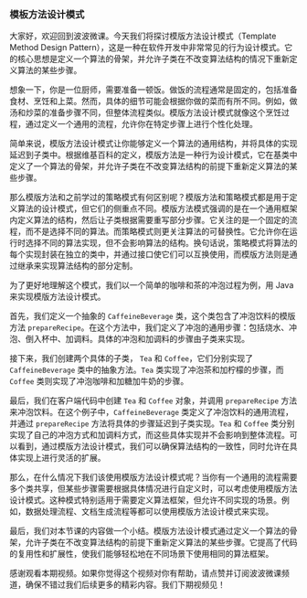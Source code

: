### 模板方法设计模式

大家好，欢迎回到波波微课。今天我们将探讨模版方法设计模式（Template Method Design Pattern），这是一种在软件开发中非常常见的行为设计模式。它的核心思想是定义一个算法的骨架，并允许子类在不改变算法结构的情况下重新定义算法的某些步骤。

想象一下，你是一位厨师，需要准备一顿饭。做饭的流程通常是固定的，包括准备食材、烹饪和上菜。然而，具体的细节可能会根据你做的菜而有所不同。例如，做汤和炒菜的准备步骤不同，但整体流程类似。模版方法设计模式就像这个烹饪过程，通过定义一个通用的流程，允许你在特定步骤上进行个性化处理。

简单来说，模版方法设计模式让你能够定义一个算法的通用结构，并将具体的实现延迟到子类中。根据维基百科的定义，模版方法是一种行为设计模式，它在基类中定义了一个算法的骨架，并允许子类在不改变算法结构的前提下重新定义算法的某些步骤。

那么模版方法和之前学过的策略模式有何区别呢？模版方法和策略模式都是用于定义算法的设计模式，但它们的侧重点不同。模版方法模式强调的是在一个通用框架内定义算法的结构，然后让子类根据需要重写部分步骤。它关注的是一个固定的流程，而不是选择不同的算法。而策略模式则更关注算法的可替换性。它允许你在运行时选择不同的算法实现，但不会影响算法的结构。换句话说，策略模式将算法的每个实现封装在独立的类中，并通过接口使它们可以互换使用，而模版方法则是通过继承来实现算法结构的部分定制。

为了更好地理解这个模式，我们以一个简单的咖啡和茶的冲泡过程为例，用 Java 来实现模版方法设计模式。

首先，我们定义一个抽象的 `CaffeineBeverage` 类，这个类包含了冲泡饮料的模版方法 `prepareRecipe`。在这个方法中，我们定义了冲泡的通用步骤：包括烧水、冲泡、倒入杯中、加调料。具体的冲泡和加调料的步骤由子类来实现。

接下来，我们创建两个具体的子类， `Tea` 和 `Coffee`，它们分别实现了 `CaffeineBeverage` 类中的抽象方法。`Tea` 类实现了冲泡茶和加柠檬的步骤，而 `Coffee` 类则实现了冲泡咖啡和加糖加牛奶的步骤。

最后，我们在客户端代码中创建 `Tea` 和 `Coffee` 对象，并调用 `prepareRecipe` 方法来冲泡饮料。在这个例子中，`CaffeineBeverage` 类定义了冲泡饮料的通用流程，并通过 `prepareRecipe` 方法将具体的步骤延迟到子类实现。`Tea` 和 `Coffee` 类分别实现了自己的冲泡方式和加调料方式，而这些具体实现并不会影响到整体流程。可以看到，通过模版方法设计模式，我们可以确保算法结构的一致性，同时允许在具体实现上进行灵活的扩展。

那么，在什么情况下我们该使用模版方法设计模式呢？当你有一个通用的流程需要多个类共享，但某些步骤需要根据具体情况进行自定义时，可以考虑使用模版方法设计模式。这种模式特别适用于需要定义算法框架，但允许不同实现的场景。例如，数据处理流程、文档生成流程等都可以使用模版方法设计模式来实现。

最后，我们对本节课的内容做一个小结。模版方法设计模式通过定义一个算法的骨架，允许子类在不改变算法结构的前提下重新定义算法的某些步骤。它提高了代码的复用性和扩展性，使我们能够轻松地在不同场景下使用相同的算法框架。

感谢观看本期视频。如果你觉得这个视频对你有帮助，请点赞并订阅波波微课频道，确保不错过我们后续更多的精彩内容。我们下期视频见！
